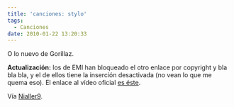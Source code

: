```yaml
---
title: 'canciones: stylo'
tags:
  - Canciones
date: 2010-01-22 13:20:33
---
```


O lo nuevo de Gorillaz.

<span style="font-weight: bold;">Actualización:</span> los de EMI han bloqueado el otro enlace por copyright y bla bla bla, y el de ellos tiene la inserción desactivada (no vean lo que me quema eso). El enlace al vídeo oficial [es éste](http://www.youtube.com/watch?v=-SxlD74hvRk).

Vía [Nialler9](http://www.nialler9.com/2010/01/20/gorillaz-stylo-feat-mos-def-bobby-womack/).